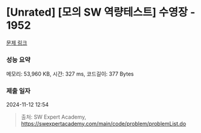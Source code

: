 # [Unrated] [모의 SW 역량테스트] 수영장 - 1952 

[문제 링크](https://swexpertacademy.com/main/code/problem/problemDetail.do?contestProbId=AV5PpFQaAQMDFAUq) 

### 성능 요약

메모리: 53,960 KB, 시간: 327 ms, 코드길이: 377 Bytes

### 제출 일자

2024-11-12 12:54



> 출처: SW Expert Academy, https://swexpertacademy.com/main/code/problem/problemList.do
